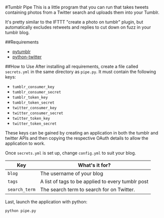 #Tumblr Pipe
This is a little program that you can run that takes tweets containing photos from a Twitter search and uploads them into your Tumblr.

It's pretty similar to the IFTTT "create a photo on tumblr" plugin, but automatically excludes retweets and replies to cut down on fuzz in your tumblr blog.

##Requirements
 * [pytumblr](https://github.com/tumblr/pytumblr)
 * [python-twitter](https://github.com/bear/python-twitter)

##How to Use
After installing all requirements, create a file called `secrets.yml` in the same directory as `pipe.py`. It must contain the following keys:
 * `tumblr_consumer_key`
 * `tumblr_consumer_secret`
 * `tumblr_token_key`
 * `tumblr_token_secret`
 * `twitter_consumer_key`
 * `twitter_consumer_secret`
 * `twitter_token_key`
 * `twitter_token_secret`

These keys can be gained by creating an application in both the tumblr and twitter APIs and then copying the respective OAuth details to allow the application to work.

Once `secrets.yml` is set up, change `config.yml` to suit your blog.

|Key              | What's it for?                   |
|---              | ---                              |
|`blog`		  | The username of your blog        |
|`tags`           | A list of tags to be applied to every tumblr post |
|`search_term`    | The search term to search for on Twitter. |

Last, launch the application with python:
````
python pipe.py
````

